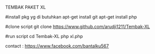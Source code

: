 TEMBAK PAKET XL

#install pkg yg di butuhkan
apt-get install git
apt-get install php

#clone script
git clone https://www.github.com/arudji1211/Tembak-XL

#run script
cd Tembak-XL
php xl.php


contact : https://www.facebook.com/bantalku567
